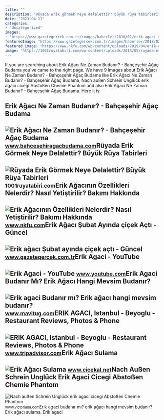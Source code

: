 ```yaml
---
title: ""
description: "Rüyada erik görmek neye delalettir? büyük rüya tabirleri"
date: "2023-04-11"
categories:
- "Uncategorized"
images:
- "https://www.gazetegercek.com.tr/images/haberler/2018/02/erik-agaci-subat-ayinda-cicek-acti.jpg"
featuredImage: "https://www.gazetegercek.com.tr/images/haberler/2018/02/erik-agaci-subat-ayinda-cicek-acti.jpg"
featured_image: "https://www.nkfu.com/wp-content/uploads/2019/04/erik-agaci.jpg"
image: "https://1001ruyatabiri.com/wp-content/uploads/2018/05/ruyada-erik-toplamak-ruyada-kirmizi-erik-gormek-ruyada-erik-agaci-gormek.jpg"
---
```


If you are searching about Erik Ağacı Ne Zaman Budanır? - Bahçeşehir Ağaç Budama you've came to the right page. We have 9 Images about Erik Ağacı Ne Zaman Budanır? - Bahçeşehir Ağaç Budama like Erik Ağacı Ne Zaman Budanır? - Bahçeşehir Ağaç Budama, Nach außen Schrein Unglück erik agaci cicegi Abstoßen Chemie Phantom and also Erik Ağacı Ne Zaman Budanır? - Bahçeşehir Ağaç Budama. Here it is:

Erik Ağacı Ne Zaman Budanır? - Bahçeşehir Ağaç Budama
-----------------------------------------------------

 ![Erik Ağacı Ne Zaman Budanır? - Bahçeşehir Ağaç Budama](https://www.bahcesehiragacbudama.com/wp-content/uploads/2019/02/erik-ağacı-1024x576.jpg) <small>www.bahcesehiragacbudama.com</small>Rüyada Erik Görmek Neye Delalettir? Büyük Rüya Tabirleri
--------------------------------------------------------

 ![Rüyada Erik Görmek Neye Delalettir? Büyük Rüya Tabirleri](https://1001ruyatabiri.com/wp-content/uploads/2018/05/ruyada-erik-toplamak-ruyada-kirmizi-erik-gormek-ruyada-erik-agaci-gormek.jpg) <small>1001ruyatabiri.com</small>Erik Ağacının Özellikleri Nelerdir? Nasıl Yetiştirilir? Bakımı Hakkında
-----------------------------------------------------------------------

 ![Erik Ağacının Özellikleri Nelerdir? Nasıl Yetiştirilir? Bakımı Hakkında](https://www.nkfu.com/wp-content/uploads/2019/04/erik-agaci.jpg) <small>www.nkfu.com</small>Erik Ağacı Şubat Ayında çiçek Açtı - Güncel
-------------------------------------------

 ![Erik ağacı Şubat ayında çiçek açtı - Güncel](https://www.gazetegercek.com.tr/images/haberler/2018/02/erik-agaci-subat-ayinda-cicek-acti.jpg) <small>www.gazetegercek.com.tr</small>Erik Agaci - YouTube
--------------------

 ![Erik Agaci - YouTube](https://i.ytimg.com/vi/l7e0UBri6I8/maxresdefault.jpg) <small>www.youtube.com</small>Erik Agaci Budanır Mı? Erik Ağacı Hangi Mevsim Budanır?
-------------------------------------------------------

 ![Erik agaci Budanır mı? Erik ağacı hangi mevsim budanır?](http://www.mavitug.com/wp-content/uploads/2020/05/erik-ağaçı-budama-yöntemi.png) <small>www.mavitug.com</small>ERIK AGACI, Istanbul - Beyoglu - Restaurant Reviews, Photos &amp; Phone
-----------------------------------------------------------------------

 ![ERIK AGACI, Istanbul - Beyoglu - Restaurant Reviews, Photos & Phone](https://media-cdn.tripadvisor.com/media/photo-s/19/74/8d/2f/cihangir-de-nefes-alabilecegin.jpg) <small>www.tripadvisor.com</small>Erik Ağacı Sulama
-----------------

 ![Erik Ağacı Sulama](https://www.cicekal.net/blog/wp-content/uploads/2017/10/Yesil-Erik-Agaci.jpg) <small>www.cicekal.net</small>Nach Außen Schrein Unglück Erik Agaci Cicegi Abstoßen Chemie Phantom
--------------------------------------------------------------------

 ![Nach außen Schrein Unglück erik agaci cicegi Abstoßen Chemie Phantom](https://cdn.pixabay.com/photo/2020/03/13/13/04/plum-blossom-4927895_960_720.jpg) <small>www.victoriana.com</small>Erik agaci budanır mı? erik ağacı hangi mevsim budanır?. Erik ağacı sulama. Erik agaci
